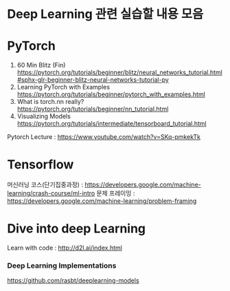 # Deep Learning 관련 실습할 내용 모음

#  PyTorch
1. 60 Min Blitz (Fin)
https://pytorch.org/tutorials/beginner/blitz/neural_networks_tutorial.html#sphx-glr-beginner-blitz-neural-networks-tutorial-py
2. Learning PyTorch with Examples
https://pytorch.org/tutorials/beginner/pytorch_with_examples.html
3. What is torch.nn really?
https://pytorch.org/tutorials/beginner/nn_tutorial.html
4. Visualizing Models
https://pytorch.org/tutorials/intermediate/tensorboard_tutorial.html

Pytorch Lecture : https://www.youtube.com/watch?v=SKq-pmkekTk

# Tensorflow
머신러닝 코스(단기집중과정) : https://developers.google.com/machine-learning/crash-course/ml-intro
문제 프레이밍 : https://developers.google.com/machine-learning/problem-framing

# Dive into deep Learning
Learn with code : http://d2l.ai/index.html

### Deep Learning Implementations
https://github.com/rasbt/deeplearning-models